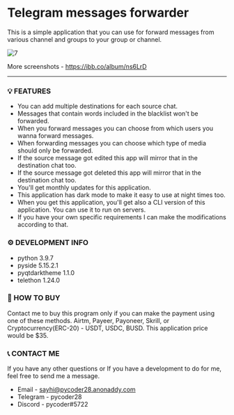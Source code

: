 # Telegram messages forwarder

This is a simple application that you can use for forward messages from various channel and groups to your group or channel.

<img src="https://i.ibb.co/frFB2K2/7.png" alt="7" border="0">

More screenshots - https://ibb.co/album/ns6LrD

------------

### 💡 FEATURES
* You can add multiple destinations for each source chat.
* Messages that contain words included in the blacklist won't be forwarded.
* When you forward messages you can choose from which users you wanna forward messages.
* When forwarding messages you can choose which type of media should only be forwarded.
* If the source message got edited this app will mirror that in the destination chat too.
* If the source message got deleted this app will mirror that in the destination chat too.
* You'll get monthly updates for this application.
* This application has dark mode to make it easy to use at night times too.
* When you get this application, you'll get also a CLI version of this application. You can use it to run on servers.
* If you have your own specific requirements I can make the modifications according to that.

### ⚙️ DEVELOPMENT INFO
* python 3.9.7
* pyside 5.15.2.1
* pyqtdarktheme 1.1.0
* telethon 1.24.0

### 🛒 HOW TO BUY
Contact me to buy this program only if you can make the payment using one of these methods. Airtm, Payeer, Payoneer, Skrill, or Cryptocurrency(ERC-20) - USDT, USDC, BUSD. This application price would be $35.

### 📞 CONTACT ME
If you have any other questions or If you have a development to do for me, feel free to send me a message.
* Email - sayhi@pycoder28.anonaddy.com
* Telegram - pycoder28
* Discord - pycoder#5722
